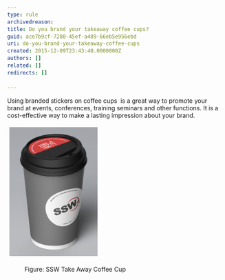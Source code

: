 ```yaml
---
type: rule
archivedreason: 
title: Do you brand your takeaway coffee cups?
guid: ace7b9cf-7280-45ef-a489-66eb5e956ebd
uri: do-you-brand-your-takeaway-coffee-cups
created: 2015-12-09T23:43:40.0000000Z
authors: []
related: []
redirects: []

---
```



<p>Using branded stickers on coffee cups  is a great way to promote your brand at events, conferences, training seminars and other functions. It is a cost-effective way to make a lasting impression about your brand. </p><dl class="ssw15-rteElement-ImageArea">​​​​​​<img alt="ssw-coffee-cup.png" src="ssw-coffee-cup.png" style="margin:5px;width:205px;" /><br></dl><dd class="ssw15-rteElement-FigureNormal">​​​Figure: SSW Take Away Coffee Cup<br></dd>
<br><excerpt class='endintro'></excerpt><br>




